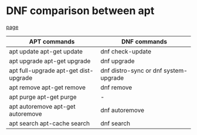 # DNF comparison between apt

[page]("https://www.fosslinux.com/47693/fedora-package-management-with-dnf.htm")

| APT commands | DNF commands |
| --- | --- |
| apt update apt-get update | dnf check-update |
| apt upgrade apt-get upgrade | dnf upgrade |
| apt full-upgrade apt-get dist-upgrade | dnf distro-sync or dnf system-upgrade |
| apt remove apt-get remove | dnf remove |
| apt purge apt-get purge | - | 
| apt autoremove apt-get autoremove | dnf autoremove |
| apt search apt-cache search | dnf search |